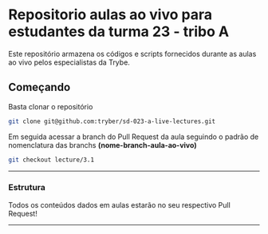 
# Repositorio aulas ao vivo para estudantes da turma 23 - tribo A
 
Este repositório armazena os códigos e scripts fornecidos durante as aulas ao vivo pelos especialistas da Trybe.
 
## Começando
 
Basta clonar o repositório
 
```sh
git clone git@github.com:tryber/sd-023-a-live-lectures.git
```
 
Em seguida acessar a branch do Pull Request da aula seguindo o padrão de nomenclatura das branchs **(nome-branch-aula-ao-vivo)**
 
```sh
git checkout lecture/3.1
```
 
---
 
### Estrutura
 
Todos os conteúdos dados em aulas estarão no seu respectivo Pull Request!
 
---
